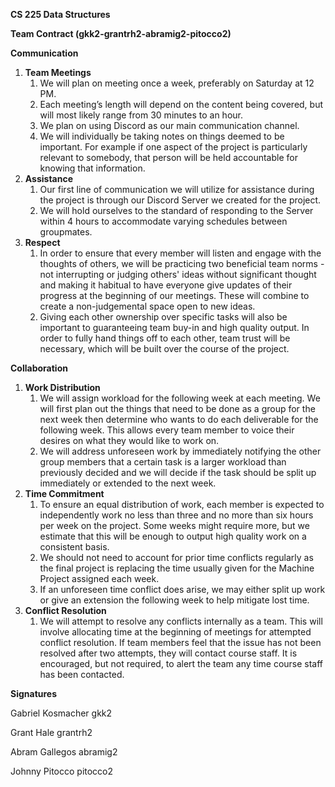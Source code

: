 <!-----
NEW: Check the "Suppress top comment" option to remove this info from the output.

Conversion time: 0.302 seconds.


Using this Markdown file:

1. Paste this output into your source file.
2. See the notes and action items below regarding this conversion run.
3. Check the rendered output (headings, lists, code blocks, tables) for proper
   formatting and use a linkchecker before you publish this page.

Conversion notes:

* Docs to Markdown version 1.0β31
* Sun Nov 07 2021 11:48:59 GMT-0800 (PST)
* Source doc: CS 225 Final Project Group Contract
----->


**CS 225 Data Structures**

**Team Contract (gkk2-grantrh2-abramig2-pitocco2)**

**Communication**



1. **Team Meetings**
    1. We will plan on meeting once a week, preferably on Saturday at 12 PM. 
    2. Each meeting’s length will depend on the content being covered, but will most likely range from 30 minutes to an hour. 
    3. We plan on using Discord as our main communication channel. 
    4. We will individually be taking notes on things deemed to be important. For example if one aspect of the project is particularly relevant to somebody, that person will be held accountable for knowing that information. 
2. **Assistance**
    1. Our first line of communication we will utilize for assistance during the project is through our Discord Server we created for the project. 
    2. We will hold ourselves to the standard of responding to the Server within 4 hours to accommodate varying schedules between groupmates.
3. **Respect**
    1. In order to ensure that every member will listen and engage with the thoughts of others, we will be practicing two beneficial team norms - not interrupting or judging others' ideas without significant thought and making it habitual to have everyone give updates of their progress at the beginning of our meetings. These will combine to create a non-judgemental space open to new ideas. 
    2. Giving each other ownership over specific tasks will also be important to guaranteeing team buy-in and high quality output. In order to fully hand things off to each other, team trust will be necessary, which will be built over the course of the project. 

**Collaboration**



1. **Work Distribution**
    1. We will assign workload for the following week at each meeting. We will first plan out the things that need to be done as a group for the next week then determine who wants to do each deliverable for the following week. This allows every team member to voice their desires on what they would like to work on.
    2. We will address unforeseen work by immediately notifying the other group members that a certain task is a larger workload than previously decided and we will decide if the task should be split up immediately or extended to the next week.
2. **Time Commitment**
    1. To ensure an equal distribution of work, each member is expected to independently work no less than three and no more than six hours per week on the project. Some weeks might require more, but we estimate that this will be enough to output high quality work on a consistent basis.
    2. We should not need to account for prior time conflicts regularly as the final project is replacing the time usually given for the Machine Project assigned each week.
    3. If an unforeseen time conflict does arise, we may either split up work or give an extension the following week to help mitigate lost time.
3. **Conflict Resolution**
    1. We will attempt to resolve any conflicts internally as a team. This will involve allocating time at the beginning of meetings for attempted conflict resolution. If team members feel that the issue has not been resolved after two attempts, they will contact course staff. It is encouraged, but not required, to alert the team any time course staff has been contacted. 




**Signatures**

Gabriel Kosmacher gkk2

Grant Hale grantrh2

Abram Gallegos abramig2

Johnny Pitocco pitocco2
